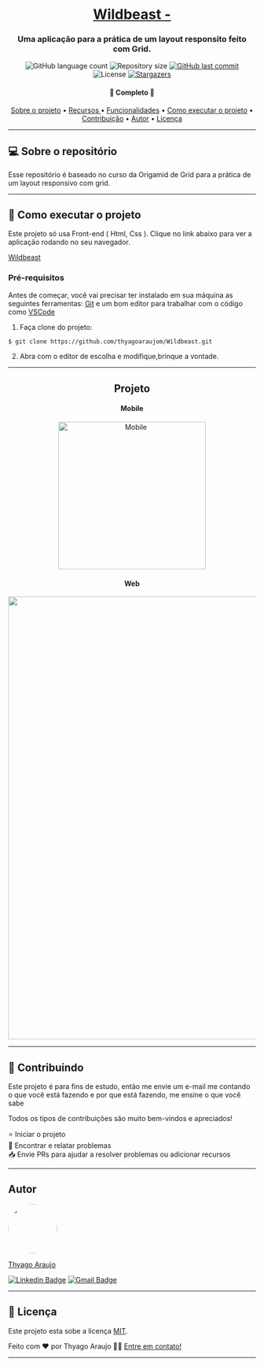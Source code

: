 <h1 align="center">
      <a href="#" alt="Dev.Finances$ (Maratona Discover)"> Wildbeast - </a>
</h1>

<h3 align="center">
   Uma aplicação para a prática de um layout responsito feito com Grid.
</h3>

<p align="center">
  <img alt="GitHub language count" src="https://img.shields.io/github/languages/count/thyagoaraujom/Wildbeast?style=flat-square">

  <img alt="Repository size" src="https://img.shields.io/github/repo-size/thyagoaraujom/Wildbeast">
  
  <a href="https://github.com/thyagoaraujom/README/commits/master">
    <img alt="GitHub last commit" src="https://img.shields.io/github/last-commit/thyagoaraujom/Wildbeast">
  </a>
    
   <img alt="License" src="https://img.shields.io/badge/license-MIT-brightgreen">
   <a href="https://github.com/thyagoaraujom/Wildbeast/stargazers">
    <img alt="Stargazers" src="https://img.shields.io/github/stars/thyagoaraujom/Wildbeast?style=social">
  </a>
  
 
</p>

<h4 align="center">
	🎉 Completo 🎉
</h4>

<p align="center">
 <a href="#---sobre-o-repositório-">Sobre o projeto</a> •
 <a href="#--features"> Recursos </a> •
 <a href="#--functions"> Funcionalidades</a> •
 <a href="#--como-executar-o-projeto-">Como executar o projeto</a> •
 <a href="#--Contributing"> Contribuição</a> •  
 <a href="#-autor">Autor</a> •
 <a href="#user-content--licença">Licença</a>
</p>

---

<h2 id="---sobre-o-repositório-"> 💻  Sobre o repositório </h2>

Esse repositório é baseado no curso da Origamid de Grid para a prática de um layout responsivo com grid.

---

<h2 id="--como-executar-o-projeto-"> 🚀 Como executar o projeto </h2>

Este projeto só usa Front-end ( Html, Css ). Clique no link abaixo para ver a aplicação rodando no seu navegador.

<a href="https://thyagoaraujom.github.io/Wildbeast/" target="_blank" > Wildbeast</a>

### Pré-requisitos

Antes de começar, você vai precisar ter instalado em sua máquina as seguintes ferramentas:
[Git](https://git-scm.com) e um bom editor para trabalhar com o código como [VSCode](https://code.visualstudio.com/)

1. Faça clone do projeto:

```bash
$ git clone https://github.com/thyagoaraujom/Wildbeast.git

```

2. Abra com o editor de escolha e modifique,brinque a vontade.

---

<h2 align="center"> Projeto </h2>

<h4 align="center"> Mobile </h4>
<p align="center";>
<img alt="Mobile" title="Mobile Home" src="./assets/demonstration-mobile.gif" width="300px">
</p>

<h4 align="center"> Web </h4>
<p align="center" style="display: flex; justify-content: center;">
  <img alt="" title="Home" src="./assets/demonstration.gif" width="900px">
</p>

---

<h2 id="--Contributing"> 🤝 Contribuindo </h2>

Este projeto é para fins de estudo, então me envie um e-mail me contando o que você está fazendo e por que está fazendo, me ensine o que você sabe

Todos os tipos de contribuições são muito bem-vindos e apreciados!

⭐️ Iniciar o projeto
</br>
🐛 Encontrar e relatar problemas
</br>
📥 Envie PRs para ajudar a resolver problemas ou adicionar recursos

---

<h2 id="-autor">Autor</h2>

<a href="https://github.com/thyagoaraujom">
 <img style="border-radius: 50%;" src="https://avatars.githubusercontent.com/u/51569984" width="100px;" alt=""/>
</br>
<p> Thyago Araujo <p>
</a>

[![Linkedin Badge](https://img.shields.io/badge/-ThyagoAraujo-blue?style=flat-square&logo=Linkedin&logoColor=white&link=https://www.linkedin.com/in/thyago-araujo-m/)](https://www.linkedin.com/in/thyago-araujo-m/)
[![Gmail Badge](https://img.shields.io/badge/-thyagoaraujomotta@gmail.com-c14438?style=flat-square&logo=Gmail&logoColor=white&link=mailto:thyagoaraujomotta@gmail.com)](mailto:thyagoaraujomotta@gmail.com)

---

<h2 id="user-content--licença"> 📝 Licença </h2>

Este projeto esta sobe a licença [MIT](./LICENSE.md).

Feito com ❤️ por Thyago Araujo 👋🏽 [Entre em contato!](https://www.linkedin.com/in/thyago-araujo-m/)

---
